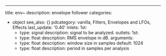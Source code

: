 ---
title: env~
description: envelope follower
categories:
- object
see_also: {}
pdcategory: vanilla, Filters, Envelopes and LFOs, Effects
last_update: '0.40'
inlets:
  1st:
  - type: signal
    description: signal to be analyzed. 
outlets:
  1st:
  - type: float
    description: RMS envelope in dB. 
arguments:
  - type: float
    description: window size in samples 
  default: 1024
  - type: float
    description: period in samples per analysis 
